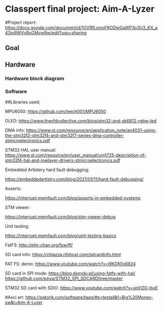 # Classpert final project: Aim-A-Lyzer

#Project report:
https://docs.google.com/document/d/1OVRfLsmoFKODwGaWP3o3U3_KX_a43jo9WVvBxGMvw9w/edit?usp=sharing


## Goal


## Hardware


### Hardware block diagram


### Software

##Libraries used;

MPU6050:
https://github.com/leech001/MPU6050

OLED:
https://www.thevfdcollective.com/blog/stm32-and-sk6812-rgbw-led


DMA info:
https://www.st.com/resource/en/application_note/an4031-using-the-stm32f2-stm32f4-and-stm32f7-series-dma-controller-stmicroelectronics.pdf

STM32 HAL user manual:
https://www.st.com/resource/en/user_manual/um1725-description-of-stm32f4-hal-and-lowlayer-drivers-stmicroelectronics.pdf

Embedded Artistery hard fault debugging:

https://embeddedartistry.com/blog/2021/01/11/hard-fault-debugging/

Asserts:

https://interrupt.memfault.com/blog/asserts-in-embedded-systems

STM viewer:

https://interrupt.memfault.com/blog/stm-viewer-debug

Unit testing:

https://interrupt.memfault.com/blog/unit-testing-basics

FatFS:
http://elm-chan.org/fsw/ff/

SD card info:
https://chlazza.nfshost.com/sdcardinfo.html


FAT FS: demo:
https://www.youtube.com/watch?v=I9KDN1o6924

SD card in SPI mode:
https://blog.domski.pl/using-fatfs-with-hal/
https://github.com/eziya/STM32_SPI_SDCARD/tree/master

STM32 SD card with SDIO:
https://www.youtube.com/watch?v=spVIZO-jbxE

#Asci art:
https://patorjk.com/software/taag/#p=testall&f=Big%20Money-sw&t=Aim-A-Lyzer

